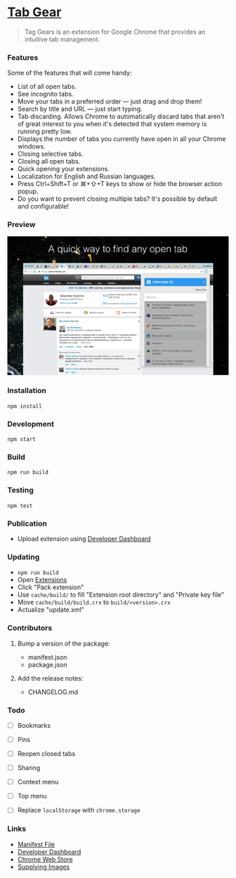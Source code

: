 # [Tab Gear](https://chrome.google.com/webstore/detail/tab-gear/almpknjjcngnpimhjmcfgiafmfcdjfae?hl=en-US)

> Tag Gears is an extension for Google Chrome that provides an intuitive tab management.

### Features

Some of the features that will come handy:

* List of all open tabs.
* See incognito tabs.
* Move your tabs in a preferred order — just drag and drop them!
* Search by title and URL — just start typing.
* Tab discarding. Allows Chrome to automatically discard tabs that aren't of great interest to you when it's detected that system memory is running pretty low.
* Displays the number of tabs you currently have open in all your Chrome windows.
* Closing selective tabs.
* Closing all open tabs.
* Quick opening your extensions.
* Localization for English and Russian languages.
* Press Ctrl+Shift+T or ⌘+⇧+T keys to show or hide the browser action popup.
* Do you want to prevent closing multiple tabs? It's possible by default and configurable!


### Preview

![List](./files/promo/preview.png)


### Installation

```
npm install
```

### Development

```
npm start
```

### Build

```
npm run build
```

### Testing

```
npm test
```

### Publication

* Upload extension using [Developer Dashboard](https://chrome.google.com/webstore/developer)


### Updating

* `npm run build`
* Open [Extensions](chrome://extensions/)
* Click "Pack extension"
* Use `cache/build/` to fill "Extension root directory" and "Private key file"
* Move `cache/build/build.crx` to `build/<version>.crx`
* Actualize "update.xml"


### Contributors

1. Bump a version of the package:
	* manifest.json
	* package.json

2. Add the release notes:
	* CHANGELOG.md


### Todo

- [ ] Bookmarks
- [ ] Pins
- [ ] Reopen closed tabs
- [ ] Sharing
- [ ] Context menu
- [ ] Top menu
- [ ] Replace `localStorage` with `chrome.storage`


### Links

* [Manifest File](https://developer.chrome.com/extensions/manifest)
* [Developer Dashboard](https://chrome.google.com/webstore/developer)
* [Chrome Web Store](https://chrome.google.com/webstore/category/extensions)
* [Supplying Images](https://developer.chrome.com/webstore/images)
